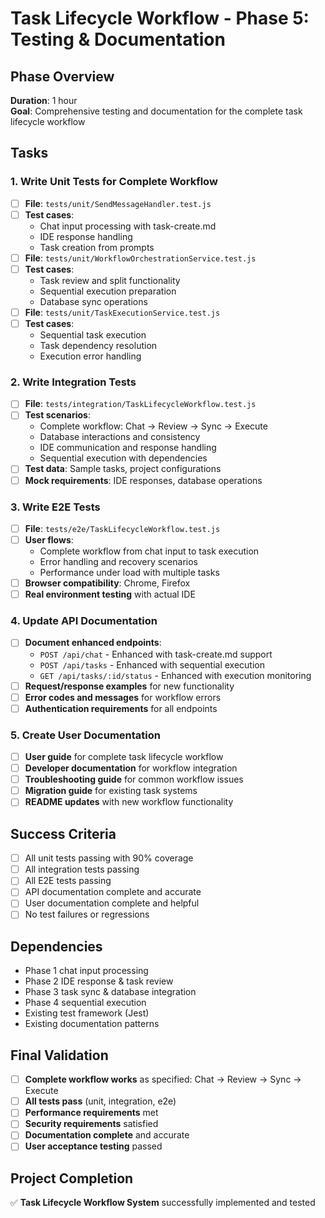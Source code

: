 # Task Lifecycle Workflow - Phase 5: Testing & Documentation

## Phase Overview
**Duration**: 1 hour  
**Goal**: Comprehensive testing and documentation for the complete task lifecycle workflow

## Tasks

### 1. Write Unit Tests for Complete Workflow
- [ ] **File**: `tests/unit/SendMessageHandler.test.js`
- [ ] **Test cases**:
  - Chat input processing with task-create.md
  - IDE response handling
  - Task creation from prompts
- [ ] **File**: `tests/unit/WorkflowOrchestrationService.test.js`
- [ ] **Test cases**:
  - Task review and split functionality
  - Sequential execution preparation
  - Database sync operations
- [ ] **File**: `tests/unit/TaskExecutionService.test.js`
- [ ] **Test cases**:
  - Sequential task execution
  - Task dependency resolution
  - Execution error handling

### 2. Write Integration Tests
- [ ] **File**: `tests/integration/TaskLifecycleWorkflow.test.js`
- [ ] **Test scenarios**:
  - Complete workflow: Chat → Review → Sync → Execute
  - Database interactions and consistency
  - IDE communication and response handling
  - Sequential execution with dependencies
- [ ] **Test data**: Sample tasks, project configurations
- [ ] **Mock requirements**: IDE responses, database operations

### 3. Write E2E Tests
- [ ] **File**: `tests/e2e/TaskLifecycleWorkflow.test.js`
- [ ] **User flows**:
  - Complete workflow from chat input to task execution
  - Error handling and recovery scenarios
  - Performance under load with multiple tasks
- [ ] **Browser compatibility**: Chrome, Firefox
- [ ] **Real environment testing** with actual IDE

### 4. Update API Documentation
- [ ] **Document enhanced endpoints**:
  - `POST /api/chat` - Enhanced with task-create.md support
  - `POST /api/tasks` - Enhanced with sequential execution
  - `GET /api/tasks/:id/status` - Enhanced with execution monitoring
- [ ] **Request/response examples** for new functionality
- [ ] **Error codes and messages** for workflow errors
- [ ] **Authentication requirements** for all endpoints

### 5. Create User Documentation
- [ ] **User guide** for complete task lifecycle workflow
- [ ] **Developer documentation** for workflow integration
- [ ] **Troubleshooting guide** for common workflow issues
- [ ] **Migration guide** for existing task systems
- [ ] **README updates** with new workflow functionality

## Success Criteria
- [ ] All unit tests passing with 90% coverage
- [ ] All integration tests passing
- [ ] All E2E tests passing
- [ ] API documentation complete and accurate
- [ ] User documentation complete and helpful
- [ ] No test failures or regressions

## Dependencies
- Phase 1 chat input processing
- Phase 2 IDE response & task review
- Phase 3 task sync & database integration
- Phase 4 sequential execution
- Existing test framework (Jest)
- Existing documentation patterns

## Final Validation
- [ ] **Complete workflow works** as specified: Chat → Review → Sync → Execute
- [ ] **All tests pass** (unit, integration, e2e)
- [ ] **Performance requirements** met
- [ ] **Security requirements** satisfied
- [ ] **Documentation complete** and accurate
- [ ] **User acceptance testing** passed

## Project Completion
✅ **Task Lifecycle Workflow System** successfully implemented and tested 